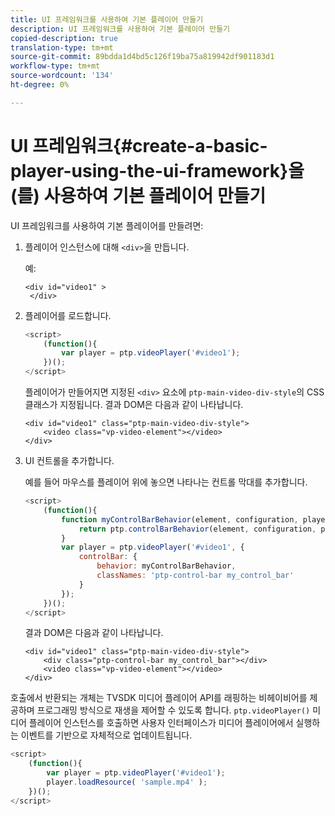 ```yaml
---
title: UI 프레임워크를 사용하여 기본 플레이어 만들기
description: UI 프레임워크를 사용하여 기본 플레이어 만들기
copied-description: true
translation-type: tm+mt
source-git-commit: 89bdda1d4bd5c126f19ba75a819942df901183d1
workflow-type: tm+mt
source-wordcount: '134'
ht-degree: 0%

---
```



# UI 프레임워크{#create-a-basic-player-using-the-ui-framework}을(를) 사용하여 기본 플레이어 만들기

UI 프레임워크를 사용하여 기본 플레이어를 만들려면:

1. 플레이어 인스턴스에 대해 `<div>`을 만듭니다.

   예:

   ```
   <div id="video1" > 
    </div>
   ```

1. 플레이어를 로드합니다.

   ```js
   <script> 
       (function(){ 
           var player = ptp.videoPlayer('#video1'); 
       })(); 
   </script>
   ```

   플레이어가 만들어지면 지정된 `<div>` 요소에 `ptp-main-video-div-style`의 CSS 클래스가 지정됩니다. 결과 DOM은 다음과 같이 나타납니다.

   ```
   <div id="video1" class="ptp-main-video-div-style"> 
       <video class="vp-video-element"></video> 
   </div>
   ```

1. UI 컨트롤을 추가합니다.

   예를 들어 마우스를 플레이어 위에 놓으면 나타나는 컨트롤 막대를 추가합니다.

   ```js
   <script> 
       (function(){ 
           function myControlBarBehavior(element, configuration, player) { 
               return ptp.controlBarBehavior(element, configuration, player); 
           } 
           var player = ptp.videoPlayer('#video1', { 
               controlBar: { 
                   behavior: myControlBarBehavior, 
                   classNames: 'ptp-control-bar my_control_bar' 
               } 
           }); 
       })(); 
   </script>
   ```

   결과 DOM은 다음과 같이 나타납니다.

   ```
   <div id="video1" class="ptp-main-video-div-style"> 
       <div class="ptp-control-bar my_control_bar"></div> 
       <video class="vp-video-element"></video> 
   </div>
   ```

호출에서 반환되는 개체는 TVSDK 미디어 플레이어 API를 래핑하는 비헤이비어를 제공하며 프로그래밍 방식으로 재생을 제어할 수 있도록 합니다. `ptp.videoPlayer()` 미디어 플레이어 인스턴스를 호출하면 사용자 인터페이스가 미디어 플레이어에서 실행하는 이벤트를 기반으로 자체적으로 업데이트됩니다.

```js
<script> 
    (function(){ 
        var player = ptp.videoPlayer('#video1'); 
        player.loadResource( 'sample.mp4' ); 
    })(); 
</script>
```

